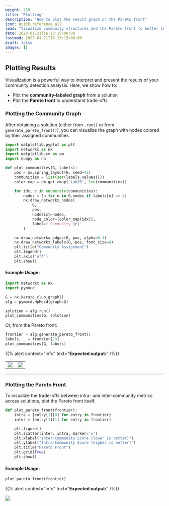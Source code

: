 ```yaml
---
weight: 250
title: "Plotting"
description: "How to plot the result graph or the Pareto front"
icon: quick_reference_all
lead: "Visualize community structures and the Pareto front to better interpret your results."
date: 2023-01-21T16:13:15+00:00
lastmod: 2023-01-21T16:13:15+00:00
draft: false
images: []
---
```


## Plotting Results

Visualization is a powerful way to interpret and present the results of your community detection analysis. Here, we show how to:

- Plot the **community-labeled graph** from a solution
- Plot the **Pareto front** to understand trade-offs

### Plotting the Community Graph

After obtaining a solution (either from `.run()` or from `generate_pareto_front()`), you can visualize the graph with nodes colored by their assigned communities.

```python
import matplotlib.pyplot as plt
import networkx as nx
import matplotlib.cm as cm
import numpy as np

def plot_communities(G, labels):
    pos = nx.spring_layout(G, seed=42)
    communities = list(set(labels.values()))
    color_map = cm.get_cmap('tab20', len(communities))

    for idx, c in enumerate(communities):
        nodes = [n for n in G.nodes if labels[n] == c]
        nx.draw_networkx_nodes(
            G,
            pos,
            nodelist=nodes,
            node_color=[color_map(idx)],
            label=f'Community {c}'
        )

    nx.draw_networkx_edges(G, pos, alpha=0.3)
    nx.draw_networkx_labels(G, pos, font_size=8)
    plt.title("Community Assignment")
    plt.legend()
    plt.axis('off')
    plt.show()
```

#### Example Usage:

```python
import networkx as nx
import pymocd

G = nx.karate_club_graph()
alg = pymocd.HpMocd(graph=G)

solution = alg.run()
plot_communities(G, solution)
```
Or, from the Pareto front:

```python
frontier = alg.generate_pareto_front()
labels, _ = frontier[23]
plot_communities(G, labels)
```

{{% alert context="info" text="**Expected output:**" /%}}

|      |                |
|---------------|--------------------|
| ![](images/hpmocd/karate.png)     | ![](images/hpmocd/individual.png)   |



---

### Plotting the Pareto Front

To visualize the trade-offs between intra- and inter-community metrics across solutions, plot the Pareto front itself.

```python
def plot_pareto_front(frontier):
    intra = [entry[1][0] for entry in frontier]
    inter = [entry[1][1] for entry in frontier]

    plt.figure()
    plt.scatter(inter, intra, marker='o')
    plt.xlabel("Inter-Community Score (lower is better)")
    plt.ylabel("Intra-Community Score (higher is better)")
    plt.title("Pareto Front")
    plt.grid(True)
    plt.show()
```

#### Example Usage:

```python
plot_pareto_front(frontier)
```

{{% alert context="info" text="**Expected output:**" /%}}

![](images/hpmocd/pareto_front.png)